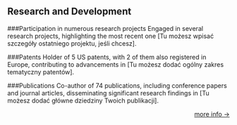 ## Research and Development

###Participation in numerous research projects
Engaged in several research projects, highlighting the most recent one [Tu możesz wpisać szczegóły ostatniego projektu, jeśli chcesz].
 
###Patents
Holder of 5 US patents, with 2 of them also registered in Europe, contributing to advancements in [Tu możesz dodać ogólny zakres tematyczny patentów].

###Publications
Co-author of 74 publications, including conference papers and journal articles, disseminating significant research findings in [Tu możesz dodać główne dziedziny Twoich publikacji].

[<p style="text-align: right;">more info -></p>](content/portfolio/research_extended.md)
